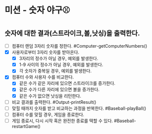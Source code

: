 # 미션 - 숫자 야구⚾️

## 숫자에 대한 결과(스트라이크,볼,낫싱)을 출력한다.

- [ ] 컴퓨터 랜덤 3자리 숫자를 정한다. #Computer-getComputerNumbers()
- [x] 사용자로부터 3자리 숫자를 받아온다.
  - [x] 3자리의 정수가 아닐 경우, 예외를 발생한다.
  - [x] 1-9 사이의 정수가 아닐 경우, 예외를 발생한다.
  - [x] 각 숫자가 중복일 경우, 예외를 발생한다.
- [x] 컴퓨터 수와 사용자 수를 비교한다.
  - [x] 같은 수가 같은 자리에 있으면 스트라이크를 증가한다.
  - [x] 같은 수가 다른 자리에 있으면 볼을 증가한다.
  - [x] 같은 수가 없으면 낫싱을 리턴한다.
- [ ] 비교 결과를 출력한다. #Output-printResult()
- [ ] 맞힐 때까지 숫자를 받고 비교하는 과정을 반복한다. #Baseball-playBall()
- [ ] 컴퓨터 수를 맞힐 경우, 게임을 종료한다.
- [ ] 게임 종료시, 다시 시작 혹은 완전한 종료를 택할 수 있다. #Baseball-restartGame()
